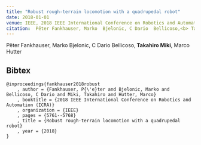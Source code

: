```yaml
---
title: "Robust rough-terrain locomotion with a quadrupedal robot"
date: 2018-01-01
venue: IEEE, 2018 IEEE International Conference on Robotics and Automation (ICRA)
citation:  Pëter Fankhauser, Marko  Bjelonic, C Dario  Bellicoso,<b> Takahiro  Miki</b>, Marco Hutter
---
```

 Pëter Fankhauser, Marko  Bjelonic, C Dario  Bellicoso,<b> Takahiro  Miki</b>, Marco Hutter
## Bibtex
```
@inproceedings{fankhauser2018robust
    , author = {Fankhauser, P{\'e}ter and Bjelonic, Marko and Bellicoso, C Dario and Miki, Takahiro and Hutter, Marco}
    , booktitle = {2018 IEEE International Conference on Robotics and Automation (ICRA)}
    , organization = {IEEE}
    , pages = {5761--5768}
    , title = {Robust rough-terrain locomotion with a quadrupedal robot}
    , year = {2018}
}


```